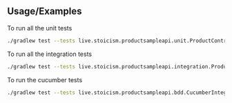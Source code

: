 ## Usage/Examples
To run all the unit tests
```sh
./gradlew test --tests live.stoicism.productsampleapi.unit.ProductControllerTest
```
To run all the integration tests
```sh
./gradlew test --tests live.stoicism.productsampleapi.integration.ProductControllerIntegrationTest
```
To run the cucumber tests
```sh
./gradlew test --tests live.stoicism.productsampleapi.bdd.CucumberIntegrationTestRunner
```